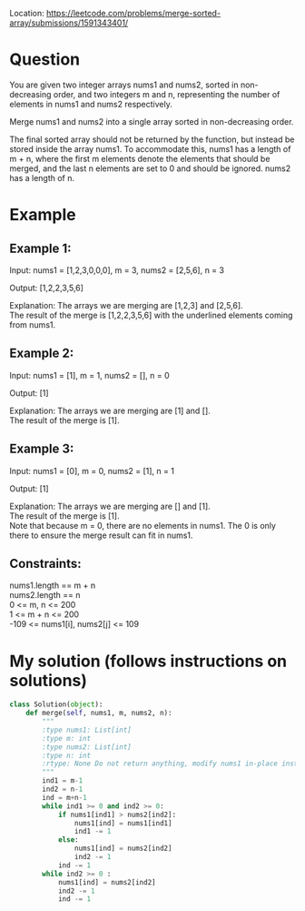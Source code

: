 Location: https://leetcode.com/problems/merge-sorted-array/submissions/1591343401/
# Question
You are given two integer arrays nums1 and nums2, sorted in non-decreasing order, and two integers m and n, representing the number of elements in nums1 and nums2 respectively.

Merge nums1 and nums2 into a single array sorted in non-decreasing order.

The final sorted array should not be returned by the function, but instead be stored inside the array nums1. To accommodate this, nums1 has a length of m + n, where the first m elements denote the elements that should be merged, and the last n elements are set to 0 and should be ignored. nums2 has a length of n. 
# Example

## Example 1:

Input: nums1 = [1,2,3,0,0,0], m = 3, nums2 = [2,5,6], n = 3

Output: [1,2,2,3,5,6]

Explanation: The arrays we are merging are [1,2,3] and [2,5,6].\
The result of the merge is [1,2,2,3,5,6] with the underlined elements coming from nums1.

## Example 2:

Input: nums1 = [1], m = 1, nums2 = [], n = 0

Output: [1]

Explanation: The arrays we are merging are [1] and [].\
The result of the merge is [1].

## Example 3:

Input: nums1 = [0], m = 0, nums2 = [1], n = 1

Output: [1]

Explanation: The arrays we are merging are [] and [1].\
The result of the merge is [1].\
Note that because m = 0, there are no elements in nums1. The 0 is only there to ensure the merge result can fit in nums1.
 

## Constraints:

nums1.length == m + n\
nums2.length == n\
0 <= m, n <= 200\
1 <= m + n <= 200\
-109 <= nums1[i], nums2[j] <= 109
 

# My solution (follows instructions on solutions)
```python
class Solution(object):
    def merge(self, nums1, m, nums2, n):
        """
        :type nums1: List[int]
        :type m: int
        :type nums2: List[int]
        :type n: int
        :rtype: None Do not return anything, modify nums1 in-place instead.
        """
        ind1 = m-1
        ind2 = n-1
        ind = m+n-1
        while ind1 >= 0 and ind2 >= 0:
            if nums1[ind1] > nums2[ind2]:
                nums1[ind] = nums1[ind1]
                ind1 -= 1
            else:
                nums1[ind] = nums2[ind2]
                ind2 -= 1
            ind -= 1
        while ind2 >= 0 :
            nums1[ind] = nums2[ind2]
            ind2 -= 1
            ind -= 1
```
